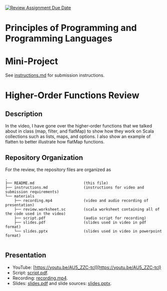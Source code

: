 [![Review Assignment Due Date](https://classroom.github.com/assets/deadline-readme-button-22041afd0340ce965d47ae6ef1cefeee28c7c493a6346c4f15d667ab976d596c.svg)](https://classroom.github.com/a/skJdUf3s)
# Principles of Programming and Programming Languages
# Mini-Project

See [instructions.md](instructions.md) for submission instructions.

# Higher-Order Functions Review

## Description

In the video, I have gone over the higher-order functions that we talked about in class (map, filter, and flatMap) to show how they work on Scala collections such as lists, maps, and options. I also show an example of flatten to better illustrate how flatMap functions. 
## Repository Organization

For the review, the repository files are organized as 
```
.
├── README.md                      (this file)
├── instructions.md                (instructions for video and submission requirements)
└── materials
    ├── recording.mp4              (video and audio recording of presentation)
    ├── review.worksheet.sc        (scala worksheet containing all of the code used in the video)
    ├── script.pdf                 (audio script for recording)
    ├── slides.pdf                 (slides used in video in pdf format)
    └── slides.pptx                (slides used in video in powerpoint format)
     
```

## Presentation

- YouTube: [https://youtu.be/AU5_ZZC-tcI](https://youtu.be/AU5_ZZC-tcI)
- Script: [script.pdf](script.pdf).
- Recording: [recording.mp4](recording.mp4).
- Slides: [slides.pdf](slides.pdf) and slide sources: [slides.pptx](slides.pptx).
